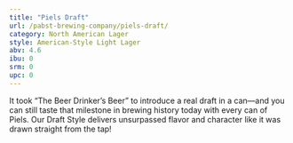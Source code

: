 ```yaml
---
title: "Piels Draft"
url: /pabst-brewing-company/piels-draft/
category: North American Lager
style: American-Style Light Lager
abv: 4.6
ibu: 0
srm: 0
upc: 0
---
```

It took “The Beer Drinker’s Beer” to introduce a real draft in a can—and you can still taste that milestone in brewing history today with every can of Piels. Our Draft Style delivers unsurpassed flavor and character like it was drawn straight from the tap!
